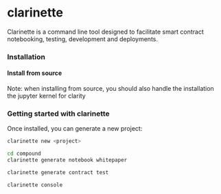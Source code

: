 # clarinette

Clarinette is a command line tool designed to facilitate smart contract notebooking, testing, development and deployments. 

### Installation

#### Install from source

Note: when installing from source, you should also handle the installation the jupyter kernel for clarity

### Getting started with clarinette

Once installed, you can generate a new project:

```bash
clarinette new <project>
```

```bash
cd compound
clarinette generate notebook whitepaper
```

```bash
clarinette generate contract test
```

```bash
clarinette console
```